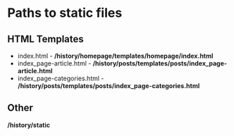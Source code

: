 # Paths to static files

## HTML Templates

* index.html - **/history/homepage/templates/homepage/index.html**
* index\_page-article.html - **/history/posts/templates/posts/index_page-article.html**
* index\_page-categories.html - **/history/posts/templates/posts/index_page-categories.html**

## Other

**/history/static**
